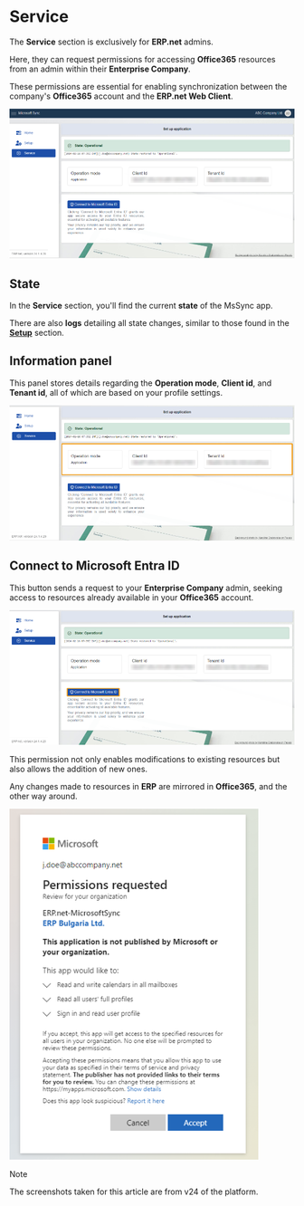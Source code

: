 # Service 

The **Service** section is exclusively for **ERP.net** admins. 

Here, they can request permissions for accessing **Office365** resources from an admin within their **Enterprise Company**. 

These permissions are essential for enabling synchronization between the company's **Office365** account and the **ERP.net Web Client**. 

 ![picture](pictures/Service_view_01_03.png)

## State 

In the **Service** section, you'll find the current **state** of the MsSync app.

There are also **logs** detailing all state changes, similar to those found in the **[Setup](https://docs.erp.net/tech/modules/applications/mssync/setup.html)** section. 
 
## Information panel 

This panel stores details regarding the **Operation mode**, **Client id**, and **Tenant id**, all of which are based on your profile settings.

![picture](pictures/Service_information_01_03.png)
 
## Connect to Microsoft Entra ID 

This button sends a request to your **Enterprise Company** admin, seeking access to resources already available in your **Office365** account. 

![picture](pictures/Service_connect_01_03.png)

This permission not only enables modifications to existing resources but also allows the addition of new ones. 

Any changes made to resources in **ERP** are mirrored in **Office365**, and the other way around. 

![picture](pictures/Service_permission_01_03.png) 

> [!NOTE]
> 
> The screenshots taken for this article are from v24 of the platform.
